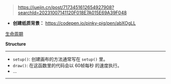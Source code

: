 > https://juejin.cn/post/7173451612654927908?searchId=20231007141120F018E7A015E69A39F048


- **创建纸质背景：** <https://codepen.io/pinky-pig/pen/abXOgLL>







[生命周期](https://p5js.org/reference/)

**Structure**

---
- `setup()`: 创建画布的方法通常写在 `setup()` 里。
- `draw()`: 在这函数里的代码会以 60帧每秒 的速度执行。
- ...
---

  